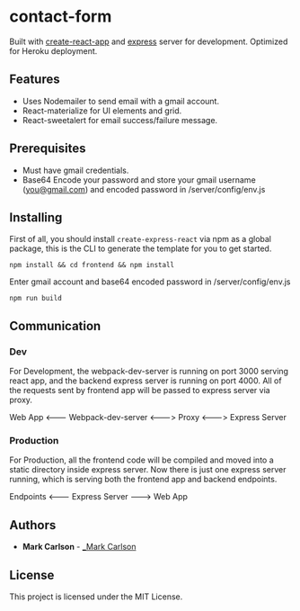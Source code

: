 
# contact-form

Built with [create-react-app](https://github.com/facebookincubator/create-react-app) and [express](https://expressjs.com/) server for development.  Optimized for Heroku deployment.

## Features

- Uses Nodemailer to send email with a gmail account.
- React-materialize for UI elements and grid.
- React-sweetalert for email success/failure message.

## Prerequisites

- Must have gmail credentials.
- Base64 Encode your password and store your gmail username (you@gmail.com) and encoded password in /server/config/env.js

## Installing

First of all, you should install `create-express-react` via npm as a global package, this is the CLI to generate the template for you to get started.

```
npm install && cd frontend && npm install
```

Enter gmail account and base64 encoded password in /server/config/env.js

```
npm run build
```

## Communication

### Dev
For Development, the webpack-dev-server is running on port 3000 serving react app, and the backend express server is running on port 4000. All of the requests sent by frontend app will be passed to express server via proxy.

Web App <--- Webpack-dev-server <---> Proxy <---> Express Server

### Production
For Production, all the frontend code will be compiled and moved into a static directory inside express server. Now there is just one express server running, which is serving both the frontend app and backend endpoints.

Endpoints <--- Express Server ---> Web App

## Authors

* **Mark Carlson**  - [_Mark Carlson](https://markcarlson.io)

## License

This project is licensed under the MIT License.


